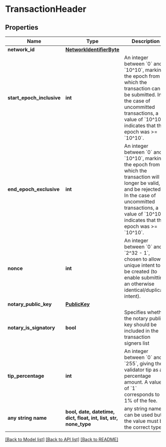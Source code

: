 # TransactionHeader


## Properties
Name | Type | Description | Notes
------------ | ------------- | ------------- | -------------
**network_id** | [**NetworkIdentifierByte**](NetworkIdentifierByte.md) |  | 
**start_epoch_inclusive** | **int** | An integer between &#x60;0&#x60; and &#x60;10^10&#x60;, marking the epoch from which the transaction can be submitted. In the case of uncommitted transactions, a value of &#x60;10^10&#x60; indicates that the epoch was &gt;&#x3D; &#x60;10^10&#x60;.  | 
**end_epoch_exclusive** | **int** | An integer between &#x60;0&#x60; and &#x60;10^10&#x60;, marking the epoch from which the transaction will no longer be valid, and be rejected. In the case of uncommitted transactions, a value of &#x60;10^10&#x60; indicates that the epoch was &gt;&#x3D; &#x60;10^10&#x60;.  | 
**nonce** | **int** | An integer between &#x60;0&#x60; and &#x60;2^32 - 1&#x60;, chosen to allow a unique intent to be created (to enable submitting an otherwise identical/duplicate intent).  | 
**notary_public_key** | [**PublicKey**](PublicKey.md) |  | 
**notary_is_signatory** | **bool** | Specifies whether the notary public key should be included in the transaction signers list | 
**tip_percentage** | **int** | An integer between &#x60;0&#x60; and &#x60;255&#x60;, giving the validator tip as a percentage amount. A value of &#x60;1&#x60; corresponds to 1% of the fee. | 
**any string name** | **bool, date, datetime, dict, float, int, list, str, none_type** | any string name can be used but the value must be the correct type | [optional]

[[Back to Model list]](../README.md#documentation-for-models) [[Back to API list]](../README.md#documentation-for-api-endpoints) [[Back to README]](../README.md)


